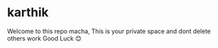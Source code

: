 # karthik
Welcome to this repo macha,
This is your private space and dont delete others work 
Good Luck 😊
